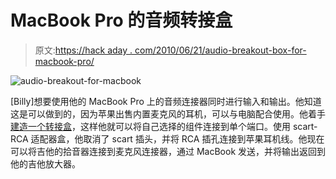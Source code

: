 # MacBook Pro 的音频转接盒

> 原文:[https://hack aday . com/2010/06/21/audio-breakout-box-for-macbook-pro/](https://hackaday.com/2010/06/21/audio-breakout-box-for-macbook-pro/)

![](../Images/783273cf639c9719e65cb95b58e4df35.png "audio-breakout-for-macbook")

[Billy]想要使用他的 MacBook Pro 上的音频连接器同时进行输入和输出。他知道这是可以做到的，因为苹果出售内置麦克风的耳机，可以与电脑配合使用。他着手[建造一个转接盒](http://h4xx3r.co.uk/?ref=news&subaction=showfull&id=1277159035&archive=&start_from=&ucat=&)，这样他就可以将自己选择的组件连接到单个端口。使用 scart-RCA 适配器盒，他取消了 scart 插头，并将 RCA 插孔连接到苹果耳机线。他现在可以将吉他的拾音器连接到麦克风连接器，通过 MacBook 发送，并将输出返回到他的吉他放大器。